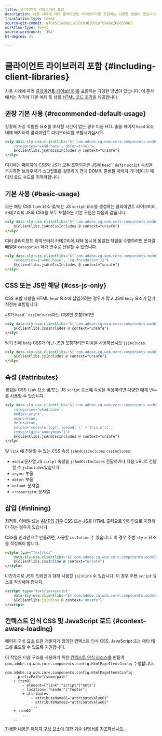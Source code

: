 ```yaml
---
title: 클라이언트 라이브러리 포함
description: 사용 사례에 따라 클라이언트 라이브러리를 포함하는 다양한 방법이 있습니다.
translation-type: tm+mt
source-git-commit: afce571ada011c38c83830628f09a9e268658965
workflow-type: tm+mt
source-wordcount: '394'
ht-degree: 3%

---
```



# 클라이언트 라이브러리 포함 {#including-client-libraries}

사용 사례에 따라 [클라이언트 라이브러리를](/help/developing/archetype/uifrontend.md#clientlibs) 포함하는 다양한 방법이 있습니다. 이 문서에서는 각각에 대한 예제 및 샘플 [HTML 코드 조각을](https://docs.adobe.com/content/help/ko-KR/experience-manager-htl/using/overview.html) 제공합니다.

## 권장 기본 사용 {#recommended-default-usage}

상황에 가장 적합한 요소를 조사할 시간이 없는 경우 다음 HTL 줄을 페이지 `head` 요소 내에 배치하여 클라이언트 라이브러리를 포함시키십시오.

```html
<sly data-sly-use.clientlibs="${'com.adobe.cq.wcm.core.components.models.ClientLibraries' @
    categories='wknd.base', defer=true}">
    ${clientlibs.jsAndCssIncludes @ context="unsafe"}
</sly>
```

여기에는 페이지에 CSS와 JS가 모두 포함되지만 JS에 `head``defer` `script` 속성을 추가하면 브라우저가 스크립트를 실행하기 전에 DOM이 준비될 때까지 기다렸다가 페이지 로드 속도를 최적화합니다.

## 기본 사용 {#basic-usage}

모든 해당 CSS `link` 요소 및/또는 JS `script` 요소를 생성하는 클라이언트 라이브러리 카테고리의 JS와 CSS를 모두 포함하는 기본 구문은 다음과 같습니다.

```html
<sly data-sly-use.clientlibs="${'com.adobe.cq.wcm.core.components.models.ClientLibraries' @ categories='wknd.base'}">
    ${clientlibs.jsAndCssIncludes @ context="unsafe"}
</sly>
```

여러 클라이언트 라이브러리 카테고리에 대해 동시에 동일한 작업을 수행하려면 문자열 배열을 `categories` 매개 변수로 전달할 수 있습니다.

```html
<sly data-sly-use.clientlibs="${'com.adobe.cq.wcm.core.components.models.ClientLibraries' @
    categories=['wknd.base', 'cq.foundation']}">
    ${clientlibs.jsAndCssIncludes @ context="unsafe"}
</sly>
```

## CSS 또는 JS만 해당 {#css-js-only}

CSS 포함 사항을 HTML `head` 요소에 삽입하려는 경우가 많고 JS에 `body` 요소가 닫기 직전에 포함됩니다.

JS가 `head``cssIncludes`아닌 CSS만 포함하려면

```html
<sly data-sly-use.clientlibs="${'com.adobe.cq.wcm.core.components.models.ClientLibraries' @ categories='wknd.base'}">
    ${clientlibs.cssIncludes @ context="unsafe"}
</sly>
```

닫기 전에 `body` CSS가 아닌 JS만 포함하려면 다음을 사용하십시오 `jsIncludes`.

```html
<sly data-sly-use.clientlibs="${'com.adobe.cq.wcm.core.components.models.ClientLibraries' @ categories='wknd.base'}">
    ${clientlibs.jsIncludes @ context="unsafe"}
</sly>
```

## 속성 {#attributes}

생성된 CSS `link` 요소 및/또는 JS `script` 요소에 속성을 적용하려면 다양한 매개 변수를 사용할 수 있습니다.

```html
<sly data-sly-use.clientlibs="${'com.adobe.cq.wcm.core.components.models.ClientLibraries' @
    categories='wknd.base',
    media='print',
    async=true,
    defer=true,
    onload='console.log(\'loaded: \' + this.src)',
    crossorigin='anonymous'}">
    ${clientlibs.jsAndCssIncludes @ context="unsafe"}
</sly>
```

및 `link` 에 전달할 수 있는 CSS 속성 `jsAndCssIncludes` `cssIncludes`:

* `media`:문자열 JS `script` 속성을 `jsAndCssIncludes` 전달하거나 다음 URL로 전달할 수 `jsIncludes`있습니다.
* `async`: 부울
* `defer`: 부울
* `onload`: 문자열
* `crossorigin`: 문자열

## 삽입 {#inlining}

최적화, 이메일 또는 [AMP의 경우](amp.md) CSS 또는 JS를 HTML 출력으로 인라인으로 지정해야 하는 경우가 있습니다.

CSS를 인라인으로 만들려면, 사용할 `cssInline` 수 있습니다. 이 경우 주변 `style` 요소를 작성해야 합니다.

```html
<style type="text/css"
    data-sly-use.clientlibs="${'com.adobe.cq.wcm.core.components.models.ClientLibraries' @ categories='wknd.base'}">
    ${clientlibs.cssInline @ context="unsafe"}
</style>
```

마찬가지로 JS의 인라인에 대해 사용할 `jsInline` 수 있습니다. 이 경우 주변 `script` 요소를 작성해야 합니다.

```html
<script type="text/javascript"
    data-sly-use.clientlibs="${'com.adobe.cq.wcm.core.components.models.ClientLibraries' @ categories='wknd.base'}">
    ${clientlibs.jsInline @ context="unsafe"}
</script>
```

## 컨텍스트 인식 CSS 및 JavaScript 로드 {#context-aware-loading}

페이지 구성 [요소](/help/components/page.md) 또한 개발자가 정의한 컨텍스트 인식 CSS, JavaScript 또는 메타 태그를 로드할 수 있도록 지원합니다.

이 작업은 다음 구조를 사용하기 위한 [컨텍스트 인식 리소스를](context-aware-configs.md) 만들어 `com.adobe.cq.wcm.core.components.config.HtmlPageItemsConfig` 수행합니다.

```text
com.adobe.cq.wcm.core.components.config.HtmlPageItemsConfig
    - prefixPath="/some/path"
    + item01
        - element=["link"|"script"|"meta"]
        - location=["header"|"footer"]
        + attributes
            - attributeName01="attributeValue01"
            - attributeName02="attributeValue02"
            ...
    + item02
        ...
    ...
```

[자세한 내용은 페이지 구성 요소에 대한 기술 설명서를 참조하십시오.](https://github.com/adobe/aem-core-wcm-components/tree/master/content/src/content/jcr_root/apps/core/wcm/components/page/v2/page#loading-of-context-aware-cssjs)
